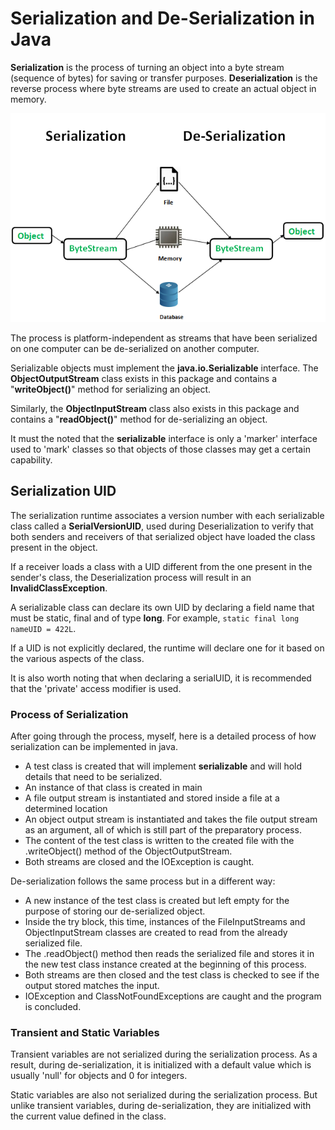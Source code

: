 # Serialization and De-Serialization in Java
**Serialization** is the process of turning an object into a byte stream (sequence of bytes) for saving or transfer purposes.
**Deserialization** is the reverse process where byte streams are used to create an actual object in memory.

![img_3.png](img_3.png)

The process is platform-independent as streams that have been serialized on one computer can be de-serialized on another computer.

Serializable objects must implement the **java.io.Serializable** interface.
The **ObjectOutputStream** class exists in this package and contains a "**writeObject()**" method for serializing an object.

Similarly, the **ObjectInputStream** class also exists in this package and contains a "**readObject()**" method for de-serializing an object.

It must the noted that the **serializable** interface is only a 'marker' interface used to 'mark' classes so that objects of those classes may get a certain capability.

## Serialization UID
The serialization runtime associates a version number with each serializable class called a **SerialVersionUID**, used during Deserialization to verify that both senders and receivers of that serialized object have loaded the class present in the object.

If a receiver loads a class with a UID different from the one present in the sender's class, the Deserialization process will result in an **InvalidClassException**.

A serializable class can declare its own UID by declaring a field name that must be static, final and of type **long**.
For example, `static final long nameUID = 422L`.

If a UID is not explicitly declared, the runtime will declare one for it based on the various aspects of the class.

It is also worth noting that when declaring a serialUID, it is recommended that the 'private' access modifier is used.


### Process of Serialization
After going through the process, myself, here is a detailed process of how serialization can be implemented in java.

- A test class is created that will implement **serializable** and will hold details that need to be serialized.
- An instance of that class is created in main
- A file output stream is instantiated and stored inside a file at a determined location
- An object output stream is instantiated and takes the file output stream as an argument, all of which is still part of the preparatory process.
- The content of the test class is written to the created file with the .writeObject() method of the ObjectOutputStream.
- Both streams are closed and the IOException is caught.

De-serialization follows the same process but in a different way:

- A new instance of the test class is created but left empty for the purpose of storing our de-serialized object.
- Inside the try block, this time, instances of the FileInputStreams and ObjectInputStream classes are created to read from the already serialized file.
- The .readObject() method then reads the serialized file and stores it in the new test class instance created at the beginning of this process.
- Both streams are then closed and the test class is checked to see if the output stored matches the input.
- IOException and ClassNotFoundExceptions are caught and the program is concluded.

### Transient and Static Variables
Transient variables are not serialized during the serialization process. As a result, during de-serialization, it is initialized with a default value which is usually 'null' for objects and 0 for integers.

Static variables are also not serialized during the serialization process. But unlike transient variables, during de-serialization, they are initialized with the current value defined in the class.
